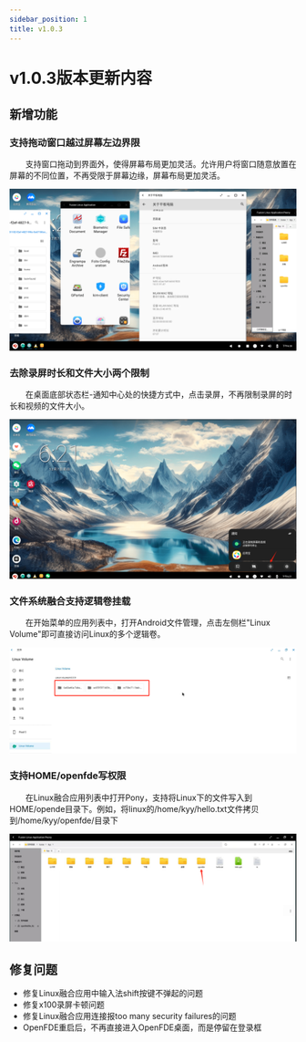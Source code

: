 ```yaml
---
sidebar_position: 1
title: v1.0.3
---
```


# v1.0.3版本更新内容

## 新增功能

### 支持拖动窗口越过屏幕左边界限

&emsp;&emsp;支持窗口拖动到界面外，使得屏幕布局更加灵活。允许用户将窗口随意放置在屏幕的不同位置，不再受限于屏幕边缘，屏幕布局更加灵活。

![screen-layout](./img/screen-layout.png)

### 去除录屏时长和文件大小两个限制

&emsp;&emsp;在桌面底部状态栏-通知中心处的快捷方式中，点击录屏，不再限制录屏的时长和视频的文件大小。

![record-time](./img/record-time.png)

### 文件系统融合支持逻辑卷挂载

&emsp;&emsp;在开始菜单的应用列表中，打开Android文件管理，点击左侧栏"Linux Volume"即可直接访问Linux的多个逻辑卷。

![write-linux](./img/write-linux.png)

### 支持HOME/openfde写权限
  
&emsp;&emsp;在Linux融合应用列表中打开Pony，支持将Linux下的文件写入到HOME/opende目录下。例如，将linux的/home/kyy/hello.txt文件拷贝到/home/kyy/openfde/目录下

![write-openfde](./img/write-openfde.png)

## 修复问题

- 修复Linux融合应用中输入法shift按键不弹起的问题
- 修复x100录屏卡顿问题
- 修复Linux融合应用连接报too many security failures的问题
- OpenFDE重启后，不再直接进入OpenFDE桌面，而是停留在登录框
